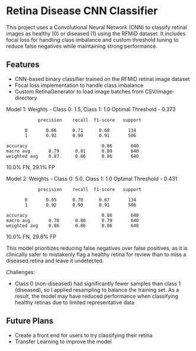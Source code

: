 # Retina Disease CNN Classifier

This project uses a Convolutional Neural Network (CNN) to classify retinal images as healthy (0) or diseased (1) using the RFMiD dataset. It includes focal loss for handling class imbalance and custom threshold tuning to reduce false negatives while maintaining strong performance.

## Features
- CNN-based binary classifier trained on the RFMiD retinal image dataset
- Focal loss implementation to handle class imbalance
- Custom RetinaGenerator to load image batches from CSV/image-directory


Model 1: 
Weights - Class 0: 1.5, Class 1: 1.0
Optimal Threshold - 0.373

                precision    recall  f1-score   support

           0       0.66      0.71      0.68       134
           1       0.92      0.90      0.91       506

    accuracy                            0.86       640 
    macro avg       0.79      0.81      0.80       640
    weighted avg    0.87      0.86      0.86       640

10.0% FN, 29.1% FP


Model 2:
Weights - Class 0: 5.0, Class 1: 1.0
Optimal Threshold - 0.431

                precision    recall  f1-score   support

           0       0.65      0.70      0.67       134
           1       0.92      0.90      0.91       506

    accuracy                            0.86       640
    macro avg       0.78      0.80      0.79       640
    weighted avg    0.86      0.86      0.86       640

 10.0% FN, 29.8% FP

This model prioritizes reducing false negatives over false positives, as it is clinically safer to mistakenly flag a healthy retina for review than to miss a diseased retina and leave it undetected.

Challenges:
- Class 0 (non-diseased) had significantly fewer samples than class 1 (diseased), so I applied resampling to balance the training set. As a result, the model may have reduced performance when classifying healthy retinas due to limited representative data

## Future Plans
- Create a front end for users to try classifying their retina
- Transfer Learning to improve the model
